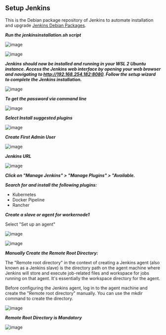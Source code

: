 ## Setup Jenkins

This is the Debian package repository of Jenkins to automate installation and upgrade [Jenkins Debian Packages](https://pkg.origin.jenkins.io/debian-stable/).

***Run the jenkinsinstallation.sh script***

![image](https://github.com/lherbeng/kubernetes/assets/72662912/cf842cda-f801-4df8-96ef-81191934068d)

![image](https://github.com/lherbeng/kubernetes/assets/72662912/1fd88e09-1cdd-42f4-a06f-b2aa03f96e0d)

***Jenkins should now be installed and running in your WSL 2 Ubuntu instance. Access the Jenkins web interface by opening your web browser and navigating to http://192.168.254.182:8080. Follow the setup wizard to complete the Jenkins installation.***

![image](https://github.com/lherbeng/kubernetes/assets/72662912/f33d98f9-d457-487b-ac27-4e84519e25f1)

***To get the password via command line***

![image](https://github.com/lherbeng/kubernetes/assets/72662912/22de9f9e-14c8-4a43-b507-d4466f0c241e)

***Select Install suggested plugins***

![image](https://github.com/lherbeng/kubernetes/assets/72662912/0bd8d5e1-f33d-4e92-9909-73ead1558aaa)

***Create First Admin User***

![image](https://github.com/lherbeng/kubernetes/assets/72662912/763b8466-38cf-4989-bf40-760e9a315341)

***Jenkins URL***

![image](https://github.com/lherbeng/kubernetes/assets/72662912/f30cd2f7-d1fd-4717-9139-aaabf69bca38)

***Click on "Manage Jenkins" > "Manage Plugins" > "Available.***

***Search for and install the following plugins:***
   
- Kubernetes
- Docker Pipeline
- Rancher

***Create a slave or agent for workernode1***

Select "Set up an agent"

![image](https://github.com/lherbeng/kubernetes/assets/72662912/6b3ed470-e15d-47fd-bac7-1d43b1ab7f1f)


![image](https://github.com/lherbeng/kubernetes/assets/72662912/9ca80346-1a7b-4ef7-94ed-7b26cf54c8f5)


***Manually Create the Remote Root Directory:***

The "Remote root directory" in the context of creating a Jenkins agent (also known as a Jenkins slave) is the directory path on the agent machine where Jenkins will store and execute job-related files and workspace for jobs running on that agent. It's essentially the workspace directory for the agent.

Before configuring the Jenkins agent, log in to the agent machine and create the "Remote root directory" manually. You can use the mkdir command to create the directory. 

![image](https://github.com/lherbeng/kubernetes/assets/72662912/8450152d-ce29-4e08-8d07-0a45a3b37dee)

***Remote Root Directory is Mandatory***

![image](https://github.com/lherbeng/kubernetes/assets/72662912/6b78b0c4-29d0-4fcb-b564-86b721804b63)





